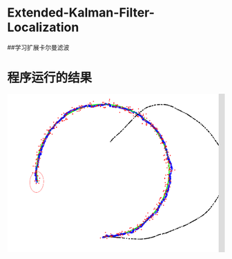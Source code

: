 # Extended-Kalman-Filter-Localization
##学习扩展卡尔曼滤波

#  程序运行的结果
<p align='center'>
    <img src="img/EKF.png" alt="drawing" width="800"/>
</p>
